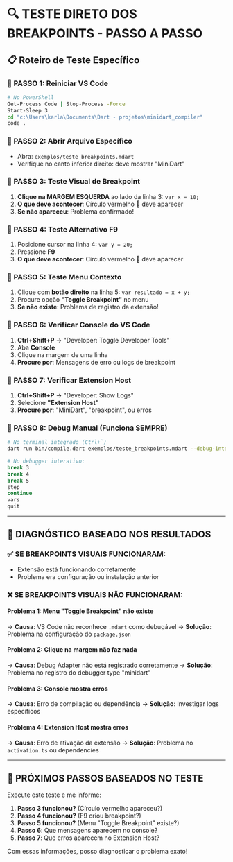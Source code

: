 # 🔍 TESTE DIRETO DOS BREAKPOINTS - PASSO A PASSO

## 📋 **Roteiro de Teste Específico**

### **🎯 PASSO 1: Reiniciar VS Code**
```bash
# No PowerShell
Get-Process Code | Stop-Process -Force
Start-Sleep 3
cd "c:\Users\karla\Documents\Dart - projetos\minidart_compiler"
code .
```

### **🎯 PASSO 2: Abrir Arquivo Específico**
- Abra: `exemplos/teste_breakpoints.mdart`
- Verifique no canto inferior direito: deve mostrar "MiniDart"

### **🎯 PASSO 3: Teste Visual de Breakpoint**
1. **Clique na MARGEM ESQUERDA** ao lado da linha 3: `var x = 10;`
2. **O que deve acontecer**: Círculo vermelho 🔴 deve aparecer
3. **Se não apareceu**: Problema confirmado!

### **🎯 PASSO 4: Teste Alternativo F9**
1. Posicione cursor na linha 4: `var y = 20;`
2. Pressione **F9**
3. **O que deve acontecer**: Círculo vermelho 🔴 deve aparecer

### **🎯 PASSO 5: Teste Menu Contexto**
1. Clique com **botão direito** na linha 5: `var resultado = x + y;`
2. Procure opção **"Toggle Breakpoint"** no menu
3. **Se não existe**: Problema de registro da extensão!

### **🎯 PASSO 6: Verificar Console do VS Code**
1. **Ctrl+Shift+P** → "Developer: Toggle Developer Tools"
2. Aba **Console**
3. Clique na margem de uma linha
4. **Procure por**: Mensagens de erro ou logs de breakpoint

### **🎯 PASSO 7: Verificar Extension Host**
1. **Ctrl+Shift+P** → "Developer: Show Logs"
2. Selecione **"Extension Host"**
3. **Procure por**: "MiniDart", "breakpoint", ou erros

### **🎯 PASSO 8: Debug Manual (Funciona SEMPRE)**
```bash
# No terminal integrado (Ctrl+`)
dart run bin/compile.dart exemplos/teste_breakpoints.mdart --debug-interactive

# No debugger interativo:
break 3
break 4  
break 5
step
continue
vars
quit
```

---

## 🚨 **DIAGNÓSTICO BASEADO NOS RESULTADOS**

### **✅ SE BREAKPOINTS VISUAIS FUNCIONARAM:**
- Extensão está funcionando corretamente
- Problema era configuração ou instalação anterior

### **❌ SE BREAKPOINTS VISUAIS NÃO FUNCIONARAM:**

#### **Problema 1: Menu "Toggle Breakpoint" não existe**
→ **Causa**: VS Code não reconhece `.mdart` como debugável
→ **Solução**: Problema na configuração do `package.json`

#### **Problema 2: Clique na margem não faz nada**
→ **Causa**: Debug Adapter não está registrado corretamente
→ **Solução**: Problema no registro do debugger type "minidart"

#### **Problema 3: Console mostra erros**
→ **Causa**: Erro de compilação ou dependência
→ **Solução**: Investigar logs específicos

#### **Problema 4: Extension Host mostra erros**
→ **Causa**: Erro de ativação da extensão
→ **Solução**: Problema no `activation.ts` ou dependencies

---

## 🎯 **PRÓXIMOS PASSOS BASEADOS NO TESTE**

Execute este teste e me informe:

1. **Passo 3 funcionou?** (Círculo vermelho apareceu?)
2. **Passo 4 funcionou?** (F9 criou breakpoint?)
3. **Passo 5 funcionou?** (Menu "Toggle Breakpoint" existe?)
4. **Passo 6**: Que mensagens aparecem no console?
5. **Passo 7**: Que erros aparecem no Extension Host?

Com essas informações, posso diagnosticar o problema exato!
